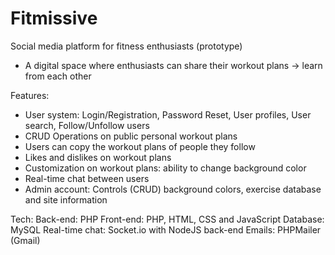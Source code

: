 # Fitmissive
Social media platform for fitness enthusiasts (prototype)

* A digital space where enthusiasts can share their workout plans -> learn from each other

Features:
* User system: Login/Registration, Password Reset, User profiles, User search, Follow/Unfollow users
* CRUD Operations on public personal workout plans
* Users can copy the workout plans of people they follow
* Likes and dislikes on workout plans
* Customization on workout plans: ability to change background color
* Real-time chat between users
* Admin account: Controls (CRUD) background colors, exercise database and site information


Tech:
Back-end: PHP
Front-end: PHP, HTML, CSS and JavaScript
Database: MySQL
Real-time chat: Socket.io with NodeJS back-end
Emails: PHPMailer (Gmail)
